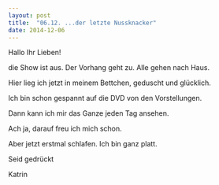 ```yaml
---
layout: post
title:  "06.12. ...der letzte Nussknacker"
date: 2014-12-06
---
```

Hallo Ihr Lieben!


die Show ist aus. Der Vorhang geht zu. Alle gehen nach Haus.



Hier lieg ich jetzt in meinem Bettchen, geduscht und glücklich.



Ich bin schon gespannt auf die DVD von den Vorstellungen.



Dann kann ich mir das Ganze jeden Tag ansehen.



Ach ja, darauf freu ich mich schon.



Aber jetzt erstmal schlafen. Ich bin ganz platt.



Seid gedrückt



Katrin







